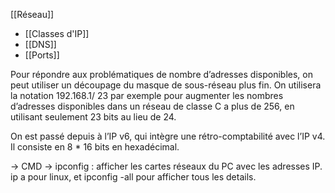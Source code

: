 [[Réseau]]

- [[Classes d'IP]]
- [[DNS]]
- [[Ports]]


Pour répondre aux problématiques de nombre d’adresses disponibles, on peut utiliser un découpage du masque de sous-réseau plus fin. On utilisera la notation 192.168.1/ 23 par exemple pour augmenter les nombres d’adresses disponibles dans un réseau de classe C a plus de 256, en utilisant seulement 23 bits au lieu de 24. 

On est passé depuis à l’IP v6, qui intègre une rétro-comptabilité avec l’IP v4. Il consiste en 8 * 16 bits en hexadécimal. 


-> CMD -> ipconfig : afficher les cartes réseaux du PC avec les adresses IP. 
ip a pour linux, et ipconfig -all pour afficher tous les details.

